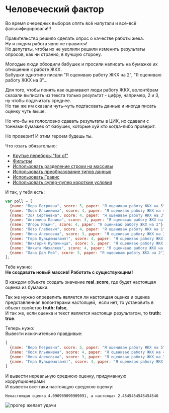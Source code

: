 # Человеческий фактор

Во время очередных выборов опять всё напутали и всё-всё фальсифицировали!!!  

Правительство решило сделать опрос о качестве работы жека.  
Ну и людям работа явно не нравится!  
Но депутаты, чтобы их не уволили решили изменить результаты опросов, как ни странно, в лучшую сторону.  

Молодые люди обходили бабушек и просили написать на бумажке их отношение к работе ЖКХ.  
Бабушки однотипо писали "Я оцениваю работу ЖКХ на 2", "Я оцениваю работу ЖКХ на 3"...  

Для того, чтобы понять как оценивают люди работу ЖКХ, волонтёрам сказали выписать из текста только результат - цифру, например, 2 и 3, ну чтобы подсчитать среднее.  
Но так же им сказали чуть-чуть подтасовать данные и иногда писать оценку чуть выше.  

Но что-бы не голословно сдавать результаты в ЦИК, их сдавали с тоннами бумажек от бабушек, которые хуй кто когда-либо проверит.  

Но проверит! И этим героем будешь ты.  

Что юзать обязательно:  
- [Крутые переборы "for of"](https://github.com/powerdot/cheats/blob/master/cool_for.md#%D1%86%D0%B8%D0%BA%D0%BB-%D1%81-%D0%BF%D0%B5%D1%80%D0%B5%D0%B1%D0%BE%D1%80%D0%BE%D0%BC-%D1%8D%D0%BB%D0%B5%D0%BC%D0%B5%D0%BD%D1%82%D0%BE%D0%B2-%D0%BC%D0%B0%D1%81%D1%81%D0%B8%D0%B2%D0%B0-%D0%B8%D0%BB%D1%8C%D1%8F-%D0%B3%D0%BB%D0%B5%D0%B1-%D0%B0%D0%BB%D0%B5%D0%BA%D1%81-)
- [Фильтры](https://github.com/powerdot/cheats/blob/master/cool_for.md#%D1%81%D0%B2%D0%B5%D1%80%D1%85%D0%B1%D1%8B%D1%81%D1%82%D1%80%D1%8B%D0%B5-%D1%80%D0%B5%D1%88%D0%B5%D0%BD%D0%B8%D1%8F)
- [Использовать разделение строки на массивы](https://github.com/powerdot/cheats#работа-со-строчками)
- [Использовать преобразование типов данных](https://github.com/powerdot/cheats#%D1%81%D0%BC%D0%B5%D0%BD%D0%B0-%D1%82%D0%B8%D0%BF%D0%B0-%D0%B4%D0%B0%D0%BD%D0%BD%D1%8B%D1%85)
- [Использовать Гравис](https://github.com/powerdot/cheats#работа-со-строчками)
- [Использовать супер-пупер короткие условия](https://github.com/powerdot/cheats#%D1%83%D1%81%D0%BB%D0%BE%D0%B2%D0%B8%D1%8F)

И так, у тебя есть:

```js
var poll = [
  {name: "Вера Петровна", score: 5, paper: "Я оцениваю работу ЖКХ на 5"},
  {name: "Люся Ильинишна", score: 4, paper: "Я оцениваю работу ЖКХ на 4"},
  {name: "Зоя Сергеевна", score: 4, paper: "Я оцениваю работу ЖКХ на 3"},
  {name: "Антонина Панина", score: 3, paper: "Я оцениваю работу ЖКХ на 0"},
  {name: "Игорь Ильич", score: 4, paper: "Я оцениваю работу ЖКХ на 2"},
  {name: "Пётр Глебович", score: 4, paper: "Я оцениваю работу ЖКХ на 1"},
  {name: "Нина Алексовна", score: 3, paper: "Я оцениваю работу ЖКХ на 3"},
  {name: "Гера Вульдемштампт", score: 4, paper: "Я оцениваю работу ЖКХ на 4"},
  {name: "Виктория Кулачница", score: 5, paper: "Я оцениваю работу ЖКХ на 1"},
  {name: "Никита Михалков", score: 4, paper: "Я оцениваю работу ЖКХ на 2"},
  {name: "Лана Дел Рей", score: 5, paper: "Я оцениваю работу ЖКХ на 2"}
];
```

Тебе нужно:  
**Не создавать новый массив! Работать с существующим!**

В каждом объекте создать значение **real_score**, где будет настоящая оценка из бумажки.

Так же нужно определить является ли настоящая оценка и оценка представленная волонтерами настоящей,  
если нет, то установить в объект свойство **truth: false**,  
И так же, если оценка и текст является настоящи результатом, то **truth: true**.  

Теперь нужо:  
Вывести искючительно правдивые:
```js
[
  {name: "Вера Петровна", score: 5, paper: "Я оцениваю работу ЖКХ на 5", real_score: 5, truth: true},
  {name: "Люся Ильинишна", score: 4, paper: "Я оцениваю работу ЖКХ на 4", real_score: 4, truth: true},
  {name: "Нина Алексовна", score: 3, paper: "Я оцениваю работу ЖКХ на 3", real_score: 3, truth: true},
  {name: "Гера Вульдемштампт", score: 4, paper: "Я оцениваю работу ЖКХ на 4", real_score: 4, truth: true}
]
```

И вывести нереальную среднюю оценку, придуманную коррупционерами  
И вывести все-таки настоящую среднюю оценку:
```
Ненастоящая оценка 4.090909090909091, а настоящая 2.4545454545454546
```

![прогер желает удачи](https://riafan.ru/uploads/2018/12/03/orig-15438343738eca63e5ca50aeef0897456738f7e58b.jpeg)
